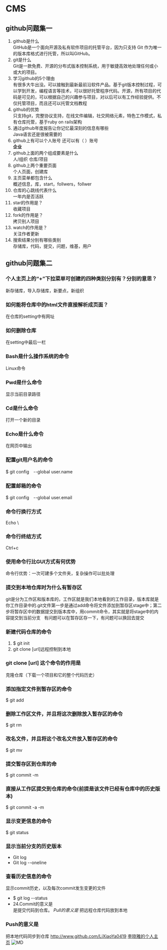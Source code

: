# CMS
## github问题集一
1. github是什么  
GitHub是一个面向开源及私有软件项目的托管平台，因为只支持 Git 作为唯一的版本库格式进行托管，所以叫GitHub。  
2. git是什么  
Git是一款免费、开源的分布式版本控制系统，用于敏捷高效地处理任何或小或大的项目。  
3. 学习github的5个理由  
有很多大牛出没。可以接触到最新最前沿软件产品。基于git版本控制过程，可以学到开发，编程语言等技术，可以很好托管程序代码。开源，所有项目的代码是可见的，可以根据自己的兴趣参与项目，对以后可以有工作经验提供。不仅托管项目，而且还可以托管文档教程  
4. github的优势  
只支持git，完整协议支持，在线文件编辑，社交网络元素，特色工作模式，私有仓库托管，基于ruby on rails架构  
5. 通过github年度报告让你记忆最深刻的信息有哪些  
Java语言还是很被需要的  
6. github上有可以个人账号 还可以有（ ）账号  
**企业**  
7. github上面的两个组成要素是什么  
人/组织   仓库/项目  
8. github上两个重要页面  
个人页面，创建库  
9. 主页菜单都包含什么  
概述信息，库，start，follwers，follwer  
10. 仓库的心跳线代表什么  
一年内是否活跃  
11. star的作用是？  
收藏项目  
12. fork的作用是？  
拷贝别人项目  
13. watch的作用是？  
关注作者更新  
14. 搜索结果分别有哪些类别  
存储库，代码，提交，问题，维基，用户  
## github问题集二  
### 个人主页上的“+”下拉菜单可创建的四种类别分别有？分别的意思？
新存储库，导入存储库，新要点，新组织
### 如何能将仓库中的html文件直接解析成页面？
在仓库的setting中有网址
### 如何删除仓库
在setting中最后一栏
### Bash是什么操作系统的命令
Linux命令
### Pwd是什么命令
显示当前目录路径
### Cd是什么命令
打开一个新的目录
### Echo是什么命令
在网页中输出
### 配置git用户名的命令
$ git config　--global user.name 
### 配置邮箱的命令
$ git config　--global user.email 
### 命令行换行方式
Echo \
### 命令行终结方式
Ctrl+c
### 使用命令行比GUI方式有何优势
命令行优势：一次可建多个文件夹，复杂操作可以批处理
### 提交到本地仓库时为什么有暂存区
git是分为工作区和版本库的，工作区就是我们本地看到的工作目录，版本库就是你工作目录中的.git文件第一步是通过add命令将文件添加到暂存区stage中；第二步将暂存区中的数据提交到版本库中，用commit命令，其实就是将stage中的内容提交到当前分支   有问题可以在暂存区存一下，有问题可以换回去提交
### 新建代码仓库的命令
1. $ git init  
2. git clone [url]远程控制到本地  
### git clone [url] 这个命令的作用是
克隆仓库（下载一个项目和它的整个代码历史）
### 添加指定文件到暂存区的命令
$ git add  
### 删除工作区文件，并且将这次删除放入暂存区的命令
$ git rm  
### 改名文件，并且将这个改名文件放入暂存区的命令
$ git mv 
### 提交暂存区到仓库的命
$ git commit -m  
### 直接从工作区提交到仓库的命令(前提是该文件已经有仓库中的历史版本)
$ git commit -a -m
### 显示变更信息的命令
$ git status
### 显示当前分支的历史版本
+ Git log  
+ Git log --oneline  
### 查看历史信息的命令
显示commit历史，以及每次commit发生变更的文件   
- $ git log --status  
- 24.Commit的意义是  
是提交代码到仓库。
*Pull的意义是*
把远程仓库代码放到本地
### Push的意义是
把本地代码同步到仓库
<http://www.github.com/LiXiaoYa0419>
[李晓雅的个人主页](http://www.github.com/LiXiaoYa0419)
![MD](http://www.23book.com/upload/2016/03/30/45599bea-3ea6-4ec8-baae-7ba55fd840b5.jpg)









